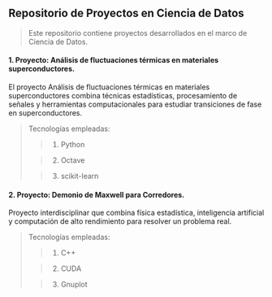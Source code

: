 ## Repositorio de Proyectos en Ciencia de Datos

> Este repositorio contiene proyectos desarrollados en el marco de Ciencia de Datos. 

#### 1. Proyecto: Análisis de fluctuaciones térmicas en materiales superconductores. 
El proyecto Análisis de fluctuaciones térmicas en materiales superconductores combina técnicas estadísticas, procesamiento de señales y herramientas computacionales para estudiar transiciones de fase en superconductores. 
> Tecnologías empleadas:
> > 1. Python
> 
> > 2. Octave
> 
> > 3. scikit-learn

#### 2. Proyecto: Demonio de Maxwell para Corredores. 
Proyecto interdisciplinar que combina física estadística, inteligencia artificial y computación de alto rendimiento para resolver un problema real.
> Tecnologías empleadas:
> > 1. C++
> 
> > 2. CUDA
> 
> > 3. Gnuplot
